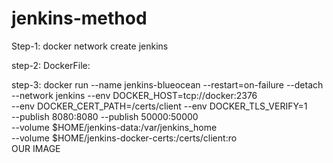 # jenkins-method
Step-1:
docker network create jenkins

step-2:
DockerFile:

step-3:
docker run --name jenkins-blueocean --restart=on-failure --detach \
  --network jenkins --env DOCKER_HOST=tcp://docker:2376 \
  --env DOCKER_CERT_PATH=/certs/client --env DOCKER_TLS_VERIFY=1 \
  --publish 8080:8080 --publish 50000:50000 \
  --volume $HOME/jenkins-data:/var/jenkins_home \
  --volume $HOME/jenkins-docker-certs:/certs/client:ro \
  OUR IMAGE
